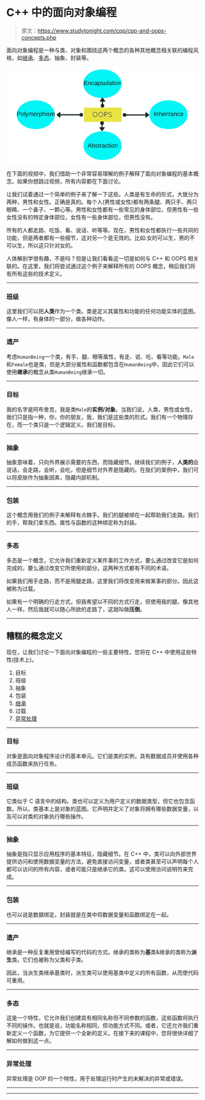 # C++ 中的面向对象编程

> 原文：<https://www.studytonight.com/cpp/cpp-and-oops-concepts.php>

面向对象编程是一种与类、对象和围绕这两个概念的各种其他概念相关联的编程风格，如[继承](overview-of-inheritance.php)、[多态](function-overriding.php)、抽象、封装等。

![Basic OOPS concepts in c++](img/fc2c42c90ed2951f8ea1170c83f26572.png)

在下面的视频中，我们借助一个非常容易理解的例子解释了面向对象编程的基本概念。如果你想跳过视频，所有内容都在下面讨论。

让我们试着通过一个简单的例子来了解一下这些。人类是有生命的形式，大致分为两种，男性和女性。正确是真的。每个人(男性或女性)都有两条腿、两只手、两只眼睛、一个鼻子、一颗心等。男性和女性都有一些常见的身体部位，但男性有一些女性没有的特定身体部位，女性有一些身体部位，但男性没有。

所有的人都走路、吃饭、看、说话、听等等。现在，男性和女性都执行一些共同的功能，但是两者都有一些细节，这对另一个是无效的。比如:女的可以生，男的不可以生，所以这只针对女的。

人体解剖学很有趣，不是吗？但是让我们看看这一切是如何与 C++ 和 OOPS 相关联的。在这里，我们将尝试通过这个例子来解释所有的 OOPS 概念，稍后我们将有所有这些的技术定义。

* * *

### 班级

这里我们可以把**人类**作为一个类。类是定义其属性和功能的任何功能实体的蓝图。像人一样，有身体的一部分，做各种动作。

* * *

### 遗产

考虑`HumanBeing`一个类，有手、腿、眼等属性，有走、说、吃、看等功能。`Male`和`Female`也是类，但是大部分属性和函数都包含在`HumanBeing`中，因此它们可以使用**继承**的概念从类`HumanBeing`继承一切。

* * *

### 目标

我的名字是阿布舍克，我是类`Male`的**实例/对象**。当我们说，人类，男性或女性，我们只是指一种，你，你的朋友，我，我们是这些类的形式。我们有一个物理存在，而一个类只是一个逻辑定义。我们是目标。

* * *

### 抽象

抽象意味着，只向外界展示需要的东西，而隐藏细节。继续我们的例子，**人类的**会说话，会走路，会听，会吃，但是细节对外界是隐藏的。在我们的案例中，我们可以将皮肤作为抽象因素，隐藏内部机制。

* * *

### 包装

这个概念用我们的例子来解释有点棘手。我们的腿被绑在一起帮助我们走路。我们的手，帮我们拿东西。属性与函数的这种绑定称为封装。

* * *

### 多态

多态是一个概念，它允许我们重新定义某件事的工作方式，要么通过改变它是如何完成的，要么通过改变它所使用的部分。这两种方式都有不同的术语。

如果我们用手走路，而不是用腿走路，这里我们将改变用来做某事的部分。因此这被称为过载。

如果有一个明确的行走方式，但我希望以不同的方式行走，但使用我的腿，像其他人一样。然后我就可以随心所欲的走路了，这就叫做**压倒**。

* * *

## 糟糕的概念定义

现在，让我们讨论一下面向对象编程的一些主要特性，您将在 C++ 中使用这些特性(技术上)。

1.  目标
2.  班级
3.  抽象
4.  包装
5.  [继承](overview-of-inheritance.php)
6.  过载
7.  [异常处理](exception-handling-in-cpp.php)

* * *

### 目标

对象是面向对象程序设计的基本单元。它们是类的实例，具有数据成员并使用各种成员函数来执行任务。

* * *

### 班级

它类似于 C 语言中的结构。类也可以定义为用户定义的数据类型，但它也包含函数。所以，类基本上是对象的蓝图。它声明并定义了对象将拥有哪些数据变量，以及可以对类的对象执行哪些操作。

* * *

### 抽象

抽象是指只显示应用程序的基本特征，隐藏细节。在 C++ 中，类可以向外部世界提供访问和使用数据变量的方法，避免直接访问变量，或者类甚至可以声明每个人都可以访问的所有内容，或者可能只是继承它的类。这可以使用访问说明符来完成。

* * *

### 包装

也可以说是数据绑定。封装就是在类中将数据变量和函数绑定在一起。

* * *

### 遗产

继承是一种反复重用曾经编写的代码的方式。继承的类称为**基**类&继承的类称为**派生**类。它们也被称为父类和子类。

因此，当派生类继承基类时，派生类可以使用基类中定义的所有函数，从而使代码可重用。

* * *

### 多态

这是一个特性，它允许我们创建具有相同名称但不同参数的函数，这些函数将执行不同的操作。也就是说，功能名称相同，但功能方式不同。或者，它还允许我们重新定义一个函数，为它提供一个全新的定义。在接下来的课程中，您将很快详细了解如何做到这一点。

* * *

### 异常处理

异常处理是 OOP 的一个特性，用于处理运行时产生的未解决的异常或错误。

* * *

* * *